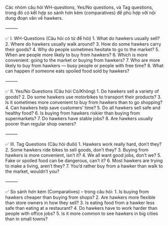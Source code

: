 Các nhóm câu hỏi
WH-questions, Yes/No questions, và Tag questions, trong đó có kết hợp so sánh hơn kém (comparatives) để phù hợp với nội dung đoạn văn về hawkers.

⸻

✅ I. WH-Questions (Câu hỏi có từ để hỏi)
	1.	What do hawkers usually sell?
	2.	Where do hawkers usually walk around?
	3.	How do some hawkers carry their goods?
	4.	Why do people sometimes hesitate to go to the market?
	5.	When are people more likely to buy from hawkers?
	6.	Which is more convenient: going to the market or buying from hawkers?
	7.	Who are more likely to buy from hawkers — busy people or people with free time?
	8.	What can happen if someone eats spoiled food sold by hawkers?

⸻

✅ II. Yes/No Questions (Câu hỏi Có/Không)
	1.	Do hawkers sell a variety of goods?
	2.	Do some hawkers use motorbikes to transport their products?
	3.	Is it sometimes more convenient to buy from hawkers than to go shopping?
	4.	Can hawkers help save customers’ time?
	5.	Do all hawkers sell safe and healthy food?
	6.	Is buying from hawkers riskier than buying from supermarkets?
	7.	Do hawkers have stable jobs?
	8.	Are hawkers usually poorer than regular shop owners?

⸻

✅ III. Tag Questions (Câu hỏi đuôi)
	1.	Hawkers work really hard, don’t they?
	2.	Some hawkers ride bikes to sell goods, don’t they?
	3.	Buying from hawkers is more convenient, isn’t it?
	4.	We all want good jobs, don’t we?
	5.	Fake or spoiled food can be dangerous, can’t it?
	6.	Most hawkers are trying to make a living, aren’t they?
	7.	You’d rather buy from a hawker than walk to the market, wouldn’t you?

⸻

✅ So sánh hơn kém (Comparatives) – trong câu hỏi:
	1.	Is buying from hawkers cheaper than buying from shops?
	2.	Are hawkers more flexible than store owners in how they sell?
	3.	Is eating food from a hawker less safe than eating at a restaurant?
	4.	Do hawkers have to work harder than people with office jobs?
	5.	Is it more common to see hawkers in big cities than in small towns?

